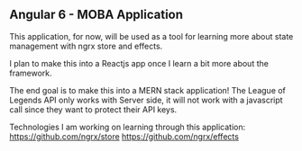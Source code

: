 ## Angular 6 - MOBA Application

This application, for now, will be used as a tool for learning more about state management with ngrx store and effects.

I plan to make this into a Reactjs app once I learn a bit more about the framework.

The end goal is to make this into a MERN stack application! The League of Legends API only works with Server side, it will not work with a javascript call since they want to protect their API keys.

Technologies I am working on learning through this application:
https://github.com/ngrx/store
https://github.com/ngrx/effects
